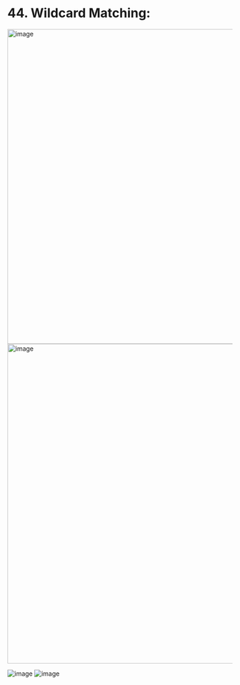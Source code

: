 # 44. Wildcard Matching:

<img width="705" alt="image" src="https://user-images.githubusercontent.com/35987583/170845288-ba1572c8-ac96-4fc6-b710-a784a2d0e26b.png">
<img width="716" alt="image" src="https://user-images.githubusercontent.com/35987583/170845292-0db109b7-9609-4ed3-8c7f-2d2ca559fbfb.png">


![image](https://user-images.githubusercontent.com/35987583/170845307-c794445a-a18b-4664-a6f5-afdaa98ec765.png)
![image](https://user-images.githubusercontent.com/35987583/170845643-13960980-a8b6-4516-b986-8c4961a6e39a.png)


```python

```
